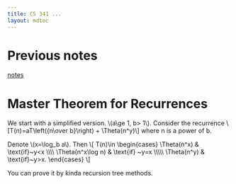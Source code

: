 ```yaml
---
title: CS 341 ...
layout: mdtoc
---
```

# Previous notes
[notes](/pdfs/1201/cs341.pdf)




# Master Theorem for Recurrences
We start with a simplified version. \\(a\\ge 1, b> 1\\). Consider the recurrence
\\[T(n)=aT\\left({n\\over b}\\right) + \\Theta(n^y)\\]
where n is a power of b.

Denote \\(x=\\log_b a\\). Then
\\[
T(n)\\in
\\begin{cases}
\Theta(n^x) & \\text{if}~y<x \\\\\\\\
\Theta(n^x\log n) & \text{if} ~y=x \\\\\\\\\\
\Theta(n^y) & \text{if}~y>x.
\\end{cases}
\\]

You can prove it by kinda recursion tree methods.
